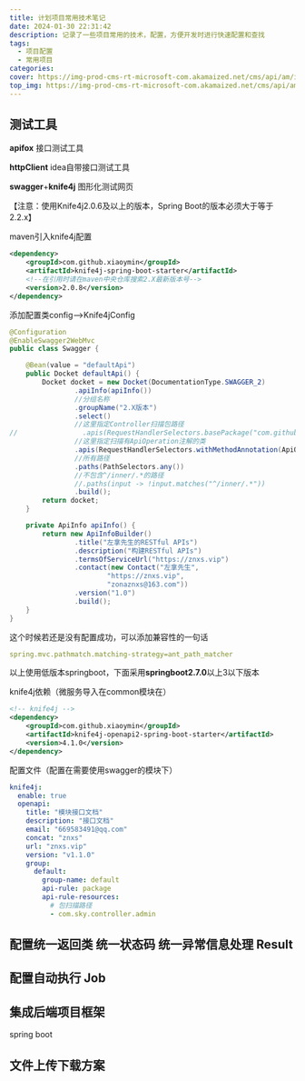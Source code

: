 ```yaml
---
title: 计划项目常用技术笔记
date: 2024-01-30 22:31:42
description: 记录了一些项目常用的技术，配置，方便开发时进行快速配置和查找
tags:
  - 项目配置
  - 常用项目
categories:
cover: https://img-prod-cms-rt-microsoft-com.akamaized.net/cms/api/am/imageFileData/RE4wwtz?ver=e92c
top_img: https://img-prod-cms-rt-microsoft-com.akamaized.net/cms/api/am/imageFileData/RE4wwtz?ver=e92c
---
```


## 测试工具

**apifox** 接口测试工具

**httpClient** idea自带接口测试工具

**swagger**+**knife4j** 图形化测试网页

【注意：使用Knife4j2.0.6及以上的版本，Spring Boot的版本必须大于等于2.2.x】

maven引入knife4j配置

```XML
<dependency>
    <groupId>com.github.xiaoymin</groupId>
    <artifactId>knife4j-spring-boot-starter</artifactId>
    <!--在引用时请在maven中央仓库搜索2.X最新版本号-->
    <version>2.0.8</version>
</dependency>
```

添加配置类config–>Knife4jConfig

```JAVA
@Configuration
@EnableSwagger2WebMvc
public class Swagger {

    @Bean(value = "defaultApi")
    public Docket defaultApi() {
        Docket docket = new Docket(DocumentationType.SWAGGER_2)
                .apiInfo(apiInfo())
                //分组名称
                .groupName("2.X版本")
                .select()
                //这里指定Controller扫描包路径
//                .apis(RequestHandlerSelectors.basePackage("com.github.xiaoymin.knife4j.controller"))
                //这里指定扫描有ApiOperation注解的类
                .apis(RequestHandlerSelectors.withMethodAnnotation(ApiOperation.class))
                //所有路径
                .paths(PathSelectors.any())
                //不包含^/inner/.*的路径
                //.paths(input -> !input.matches("^/inner/.*"))
                .build();
        return docket;
    }

    private ApiInfo apiInfo() {
        return new ApiInfoBuilder()
                .title("左拿先生的RESTful APIs")
                .description("构建RESTful APIs")
                .termsOfServiceUrl("https://znxs.vip")
                .contact(new Contact("左拿先生",
                        "https://znxs.vip",
                        "zonaznxs@163.com"))
                .version("1.0")
                .build();
    }
}
```

这个时候若还是没有配置成功，可以添加兼容性的一句话

```yaml
spring.mvc.pathmatch.matching-strategy=ant_path_matcher
```

以上使用低版本springboot，下面采用**springboot2.7.0**以上3以下版本

knife4j依赖（微服务导入在common模块在）

```xml
<!-- knife4j -->
<dependency>
	<groupId>com.github.xiaoymin</groupId>
    <artifactId>knife4j-openapi2-spring-boot-starter</artifactId>
    <version>4.1.0</version>
</dependency>
```

配置文件（配置在需要使用swagger的模块下）

```yaml
knife4j:
  enable: true
  openapi:
    title: "模块接口文档"
    description: "接口文档"
    email: "669583491@qq.com"
    concat: "znxs"
    url: "znxs.vip"
    version: "v1.1.0"
    group:
      default:
        group-name: default
        api-rule: package
        api-rule-resources:
          # 包扫描路径
          - com.sky.controller.admin
```





## 配置统一返回类 统一状态码 统一异常信息处理 Result

## 配置自动执行 Job

## 集成后端项目框架

spring boot

## 文件上传下载方案
